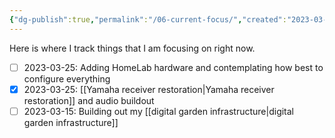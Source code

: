 ```yaml
---
{"dg-publish":true,"permalink":"/06-current-focus/","created":"2023-03-15T00:35:57.539-04:00","updated":"2023-04-06T17:12:32.954-04:00"}
---
```


Here is where I track things that I am focusing on right now.

- [ ] 2023-03-25: Adding HomeLab hardware and contemplating how best to configure everything
- [x] 2023-03-25: [[Yamaha receiver restoration\|Yamaha receiver restoration]] and audio buildout
- [ ] 2023-03-15: Building out my [[digital garden infrastructure\|digital garden infrastructure]]
